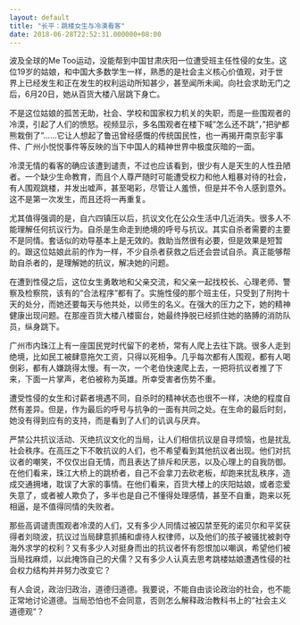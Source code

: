 ```yaml
---
layout: default
title: "长平：跳楼女生与冷漠看客"
date: 2018-06-28T22:52:31.000000+08:00
---
```


波及全球的Me Too运动，没能帮到中国甘肃庆阳一位遭受班主任性侵的女生。这位19岁的姑娘，和中国大多数学生一样，熟悉的是社会主义核心价值观，对于世界上已经发生和正在发生的权利运动所知甚少，甚至闻所未闻。向社会求助无门之后，6月20日，她从百货大楼八层跳下身亡。

不是这位姑娘的孤苦无助，社会、学校和国家权力机关的失职，而是一些围观者的冷漠，引起了人们的愤怒。视频显示，多名围观者在楼下喊”怎么还不跳”，”把驴都熊栽倒了”……它让人想起了鲁迅曾经感慨的传统国民性，也一再揭开南京彭宇事件、广州小悦悦事件等反映的当下中国人的精神世界中极度灰暗的一面。

冷漠无情的看客的确应该遭到谴责，不过也应该看到，很少有人是天生的人性丑陋者。一个缺少生命教育，而且个人尊严随时可能遭受权力和他人粗暴对待的社会，有人围观跳楼，并发出嘘声，甚至喝彩，尽管让人羞愤，但是并不令人感到意外。这不是第一次发生，而且还将一再重复。

尤其值得强调的是，自六四镇压以后，抗议文化在公众生活中几近消失。很多人不能理解任何抗议行为。自杀是生命走到绝境的呼号与抗议。其实自杀者需要的主要不是同情。套话似的劝导基本上是无效的。救助当然很有必要，但是效果是短暂的。跟这位姑娘此前的作为一样，不少自杀者获救之后还会尝试自杀。真正能够帮助自杀者的，是理解她的抗议，解决她的问题。

在遭到性侵之后，这位女生勇敢地和父亲交流，和父亲一起找校长、心理老师、警察及检察院，该有的”合法程序”都有了。实施性侵的那个班主任，只受到了刑拘十天的处分，而她还要每天与他共处，以师生的名义。在强大的压力之下，她的精神健康出现问题。在那座百货大楼八楼窗台，她最终挣脱已经抓住她的胳膊的消防队员，纵身跳下。

广州市内珠江上有一座国民党时代留下的老桥，常有人爬上去往下跳。很多人走到绝境，比如民工被肆意拖欠工资，只得以死相争。几乎每次都有人围观，都有人喝倒彩，都有人嫌跳得太慢。有一次，一个老伯快速爬上去，一把将抗议者推了下来，下面一片掌声，老伯被称为英雄。所幸受害者伤势不重。

遭受性侵的女生和讨薪者境遇不同，自杀时的精神状态也很不一样，决绝的程度自然有差异。但是，作为最后的呼号与抗争的一面有共同之处。在生命的最后时刻，她没有得到应有的支持，而是看到了人们的讥讽与厌弃。

严禁公共抗议活动、灭绝抗议文化的当局，让人们相信抗议是自寻烦恼，也是扰乱社会秩序。在高压之下不敢抗议的人们，也不希望看到其他抗议者出现。他们对抗议者的嘲笑，不仅仅出自无情，而且表达了排斥和厌恶，以及心理上的自我防御。在他们看来，珠江大桥上的跳桥者，自己不会拿刀去砍老板，却跑来扰乱秩序，造成交通拥堵，耽误了大家的事情。在他们看来，百货大楼上的庆阳姑娘，或者恋爱失意了，或者被人欺负了，多半也是自己不懂得处理感情，甚至不自重，跑来以死相逼，是不值得同情的失败者。

那些高调谴责围观者冷漠的人们，又有多少人同情过被囚禁至死的诺贝尔和平奖获得者刘晓波，抗议过当局肆意抓捕和虐待人权律师，以及他们的孩子被骚扰被剥夺海外求学的权利？又有多少人对挺身而出的抗议者怀有怨恨加以嘲讽，希望他们被当局找麻烦，以此掩饰自己的犬儒？又有多少人认真去思考跳楼姑娘遭遇性侵的社会权力结构并并努力改变它？

有人会说，政治归政治，道德归道德。我要说，不能自由谈论政治的社会，也不能正常地讨论道德。当局恐怕也不会同意，否则怎么解释政治教科书上的”社会主义道德观”？

